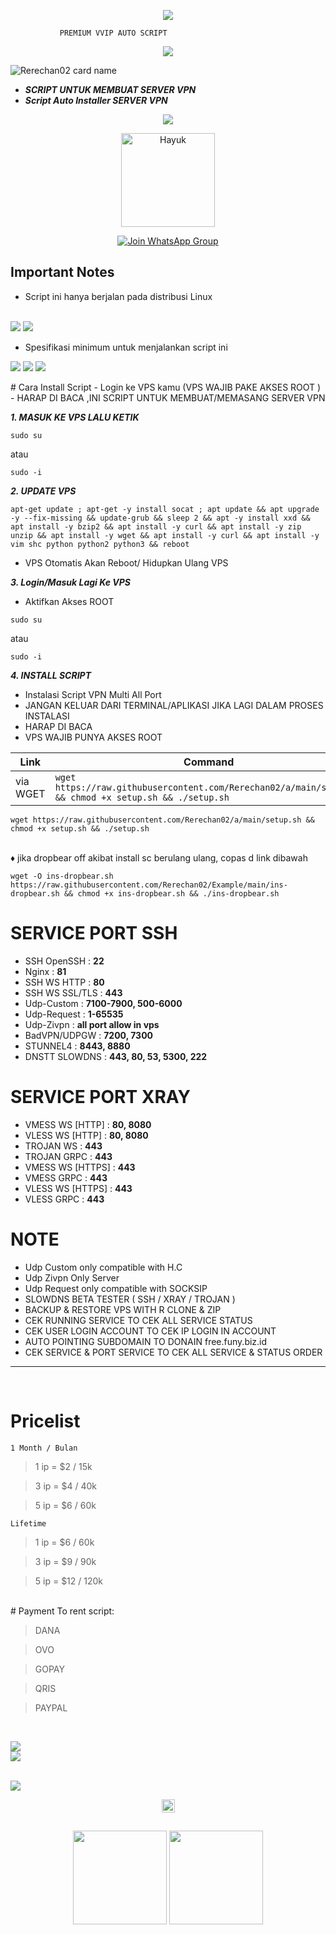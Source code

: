 <p align="center"> 
   <img src="https://user-images.githubusercontent.com/76937659/153705486-44e6c1b2-74fa-4d44-be1c-36c8fdb83331.gif"/> 
 </p> 
  
  
               PREMIUM VVIP AUTO SCRIPT 
  
 <p align="center"> 
   <img src="https://user-images.githubusercontent.com/76937659/153705486-44e6c1b2-74fa-4d44-be1c-36c8fdb83331.gif"/> 
 </p>

![Rerechan02 card name](https://cardivo.vercel.app/api?name=Rerechan02&description=Hi,%20everyone!%20and%20Nice%20to%20meet%20you%20%F0%9F%91%8B&image=https://github.com/Rerechan02/scvpn2/raw/main/r.png?v=4&backgroundColor=%23ecf0f1&telegram=/&github=Rerechan02&pattern=leaf&colorPattern=%23eaeaea)


- ***SCRIPT UNTUK MEMBUAT SERVER VPN***
- ***Script Auto Installer SERVER VPN***

<p align="center"> 
 <img src="https://readme-typing-svg.herokuapp.com?color=%2336BCF7&center=true&vCenter=true&lines=Rerechan02" /> 
 </p>

<p align='center'><a href="https://api.daily.dev/get?r=fisabiliyusri"><img src="https://telegra.ph/file/0cd2f21fc503b748258c8.png" width="150" alt="Hayuk"/></a></p>

<div align="center">
 
[![Join WhatsApp Group](https://img.shields.io/badge/Join-WhatsApp%20Group-bl.svg?logo=WhatsApp)](https://chat.whatsapp.com/LlJmbvSQ2DsHTA1EccNGoO)
 
</div>

## Important Notes
- Script ini hanya berjalan pada distribusi Linux
<br>
<img src="https://img.shields.io/static/v1?style=flat&logo=ubuntu&label=Ubuntu%2020&message=Lts&color=red"> <img src="https://img.shields.io/static/v1?style=flat&logo=debian&label=Debian%2010&message=Buster&color=purple">

- Spesifikasi minimum untuk menjalankan script ini

<img src="https://img.shields.io/badge/1core-vCPU-lightgrey"> <img src="https://img.shields.io/badge/1GB-RAM-lightgrey"> <img src="https://img.shields.io/badge/10GB-Storage-lightgrey">
<br>
<p align="center">
</p>
# Cara Install Script
- Login ke VPS kamu (VPS WAJIB PAKE AKSES ROOT )
- HARAP DI BACA ,INI SCRIPT UNTUK MEMBUAT/MEMASANG SERVER VPN

***1. MASUK KE VPS LALU KETIK***
```
sudo su
```
atau
```
sudo -i
```

***2. UPDATE VPS***

```
apt-get update ; apt-get -y install socat ; apt update && apt upgrade -y --fix-missing && update-grub && sleep 2 && apt -y install xxd && apt install -y bzip2 && apt install -y curl && apt install -y zip unzip && apt install -y wget && apt install -y curl && apt install -y vim shc python python2 python3 && reboot
```
- VPS Otomatis Akan Reboot/ Hidupkan Ulang VPS

***3. Login/Masuk Lagi Ke VPS***
- Aktifkan Akses ROOT
```
sudo su
```
atau
```
sudo -i
```
***4. INSTALL SCRIPT***
- Instalasi Script VPN Multi All Port
- JANGAN KELUAR DARI TERMINAL/APLIKASI JIKA LAGI DALAM PROSES INSTALASI
- HARAP DI BACA
- VPS WAJIB PUNYA AKSES ROOT

|        Link         |  Command  | 
 |---------------------|-------------------| 
 | via WGET | `wget https://raw.githubusercontent.com/Rerechan02/a/main/setup.sh && chmod +x setup.sh && ./setup.sh` | 
 

```
wget https://raw.githubusercontent.com/Rerechan02/a/main/setup.sh && chmod +x setup.sh && ./setup.sh
```
<br>
♦️ jika dropbear off akibat  install sc berulang ulang, copas d link dibawah 
 <pre><code>wget -O ins-dropbear.sh https://raw.githubusercontent.com/Rerechan02/Example/main/ins-dropbear.sh && chmod +x ins-dropbear.sh && ./ins-dropbear.sh</code></pre>

# SERVICE PORT SSH
- SSH OpenSSH      : **22**
- Nginx            : **81**
- SSH WS HTTP      : **80**
- SSH WS SSL/TLS   : **443**
- Udp-Custom       : **7100-7900, 500-6000**
- Udp-Request      : **1-65535**
- Udp-Zivpn        : **all port allow in vps**
- BadVPN/UDPGW     : **7200, 7300**
- STUNNEL4         : **8443, 8880**
- DNSTT SLOWDNS    : **443, 80, 53, 5300, 222**

# SERVICE PORT XRAY
- VMESS WS [HTTP]  : **80, 8080**
- VLESS WS [HTTP]  : **80, 8080**
- TROJAN WS        : **443**
- TROJAN GRPC      : **443**
- VMESS WS [HTTPS] : **443**
- VMESS GRPC       : **443**
- VLESS WS [HTTPS] : **443**
- VLESS GRPC       : **443**

# NOTE
- Udp Custom only compatible with H.C
- Udp Zivpn Only Server
- Udp Request only compatible with SOCKSIP
- SLOWDNS BETA TESTER ( SSH / XRAY / TROJAN )
- BACKUP & RESTORE VPS WITH R CLONE & ZIP
- CEK RUNNING SERVICE TO CEK ALL SERVICE STATUS
- CEK USER LOGIN ACCOUNT TO CEK IP LOGIN IN ACCOUNT
- AUTO POINTING SUBDOMAIN TO DONAIN free.funy.biz.id
- CEK SERVICE & PORT SERVICE TO CEK ALL SERVICE & STATUS ORDER
---
 <br>

# Pricelist 
 ```1 Month / Bulan``` 
 > 1 ip = $2 / 15k 
  
 > 3 ip = $4 / 40k 
  
 > 5 ip = $6 / 60k 
  
 ```Lifetime``` 
 > 1 ip = $6 / 60k 
  
 > 3 ip = $9 / 90k 
  
 > 5 ip = $12 / 120k
<br>
# Payment To rent script:
 
 > DANA 
  
 > OVO

 > GOPAY
  
 > QRIS

 > PAYPAL
<br>
<p>
<a href="https://t.me/Rerechan02" target=”_blank”><img src="https://img.shields.io/static/v1?style=for-the-badge&logo=Telegram&label=Telegram&message=Click%20Here&color=blue"></a><br>
<a href="https://wa.me/6283120684925" target=”_blank”><img src="https://img.shields.io/static/v1?style=for-the-badge&logo=WhatsApp&label=WhatsApp&message=click%20here&color=green"></a><br>
 </p> 
<br>

<img src="https://telegra.ph/file/5ea099c50949711920149.jpg"/>
<div align="center">
 <p>
</details>

<p align="center"> 
 <img height=21 src="https://komarev.com/ghpvc/?username=Rerechan02"> 
 </p> 
 <div height='45' align="center"> 
 </div> 
 <h2 align="center"> 
 <img height=150 src="https://github-readme-stats.vercel.app/api/top-langs/?username=Rerechan02&layout=compact&theme=dark"> 
 <img height=150 src="https://github-readme-stats.vercel.app/api?username=Rerechan02&count_private=true&show_icons=true&theme=dark"> 